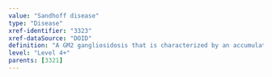 ```yaml
---
value: "Sandhoff disease"
type: "Disease"
xref-identifier: "3323"
xref-dataSource: "DOID"
definition: "A GM2 gangliosidosis that is characterized by an accumulation of GM2 gangliosides, particularly in neurons, and that has_material_basis_in mutation in the beta subunit of hexosaminidase (HEXB) on chromosome 5q13.|OMIM mapping confirmed by DO. [SN]."
level: "Level 4+"
parents: [3321]
---
```

